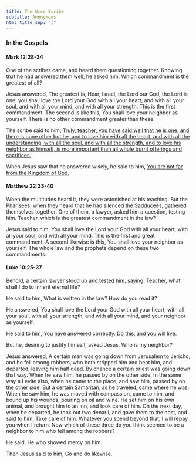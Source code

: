 ```yaml
---
title: The Wise Scribe
subtitle: Anonymous
html_title_sep: "("
---
```



### In the Gospels

#### Mark 12:28-34

One of the scribes came, and heard them questioning together. Knowing that he
had answered them well, he asked him, Which commandment is the greatest of all?

Jesus answered, The greatest is, Hear, Israel, the Lord our God, the Lord is
one: you shall love the Lord your God with all your heart, and with all your
soul, and with all your mind, and with all your strength. This is the first
commandment. The second is like this, You shall love your neighbor as yourself.
There is no other commandment greater than these.

The scribe said to him, <u class="blue">Truly, teacher, you have said well that
he is one, and there is none other but he, and to love him with all the heart,
and with all the understanding, with all the soul, and with all the strength,
and to love his neighbor as himself, is more important than all whole burnt
offerings and sacrifices.</u>

When Jesus saw that he answered wisely, he said to him, <u>You are not far from
the Kingdom of God.</u>


#### Matthew 22:33-40

When the multitudes heard it, they were astonished at his teaching. But the
Pharisees, when they heard that he had silenced the Sadducees, gathered
themselves together. One of them, a lawyer, asked him a question, testing him.
Teacher, which is the greatest commandment in the law?

Jesus said to him, You shall love the Lord your God with all your heart, with
all your soul, and with all your mind. This is the first and great commandment.
A second likewise is this, You shall love your neighbor as yourself. The whole
law and the prophets depend on these two commandments.


#### Luke 10:25-37

Behold, a certain lawyer stood up and tested him, saying, Teacher, what shall I
do to inherit eternal life?

He said to him, What is written in the law? How do you read it?

He answered, You shall love the Lord your God with all your heart, with all
your soul, with all your strength, and with all your mind, and your neighbor as
yourself.

He said to him, <u>You have answered correctly. Do this, and you will live.</u>

But he, desiring to justify himself, asked Jesus, Who is my neighbor?

Jesus answered, A certain man was going down from Jerusalem to Jericho, and he
fell among robbers, who both stripped him and beat him, and departed, leaving
him half dead. By chance a certain priest was going down that way. When he saw
him, he passed by on the other side. In the same way a Levite also, when he
came to the place, and saw him, passed by on the other side. But a certain
Samaritan, as he traveled, came where he was. When he saw him, he was moved
with compassion, came to him, and bound up his wounds, pouring on oil and wine.
He set him on his own animal, and brought him to an inn, and took care of him.
On the next day, when he departed, he took out two denarii, and gave them to
the host, and said to him, Take care of him. Whatever you spend beyond that, I
will repay you when I return. Now which of these three do you think seemed to
be a neighbor to him who fell among the robbers?

He said, He who showed mercy on him.

Then Jesus said to him, Go and do likewise.
